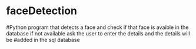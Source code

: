 # faceDetection
#Python program that detects a face and check if that face is avaible in the database if not available ask the user to enter the details and the details will be #added in the sql database

